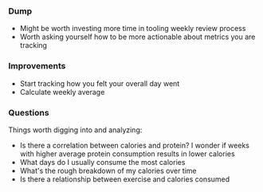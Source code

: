 
### Dump
* Might be worth investing more time in tooling weekly review process
* Worth asking yourself how to be more actionable about metrics you are tracking

### Improvements
* Start tracking how you felt your overall day went
* Calculate weekly average

### Questions
Things worth digging into and analyzing:
* Is there a correlation between calories and protein? I wonder if weeks with higher average protein consumption results in lower calories
* What days do I usually consume the most calories
* What's the rough breakdown of my calories over time
* Is there a relationship between exercise and calories consumed
